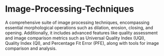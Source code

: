 # Image-Processing-Techniques
A comprehensive suite of image processing techniques, encompassing essential morphological operations such as dilation, erosion, closing, and opening. Additionally, it includes advanced features like quality assessment and image comparison metrics such as Universal Quality Index (UQI), Quality Index (QI), and Percentage Fit Error (PFE), along with tools for image comparison and analysis.
